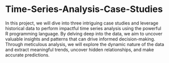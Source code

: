 # Time-Series-Analysis-Case-Studies
In this project, we will dive into three intriguing case studies and leverage historical data to perform impactful time series analysis using the powerful R programming language. By delving deep into the data, we aim to uncover valuable insights and patterns that can drive informed decision-making. Through meticulous analysis, we will explore the dynamic nature of the data and extract meaningful trends, uncover hidden relationships, and make accurate predictions.
